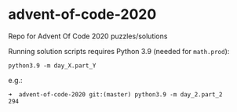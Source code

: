 # advent-of-code-2020
Repo for Advent Of Code 2020 puzzles/solutions

Running solution scripts requires Python 3.9 (needed for `math.prod`):
```
python3.9 -m day_X.part_Y
```
e.g.:
```
➜  advent-of-code-2020 git:(master) python3.9 -m day_2.part_2
294
```
